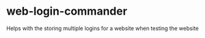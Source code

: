 # web-login-commander
Helps with the storing multiple logins for a website when testing the website
